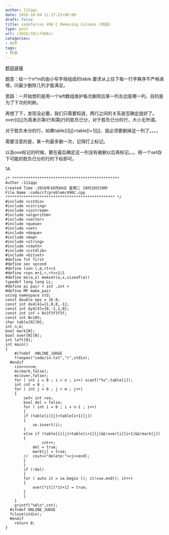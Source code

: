 ```yaml
---
author: 111qqz
date: 2016-10-04 11:37:22+00:00
draft: false
title: codeforces 496 C Removing Columns (构造)
type: post
url: /2016/10/cf496c/
categories:
- ACM
tags:
- 构造
---
```


[题目链接](http://codeforces.com/problemset/problem/496/C)

题意：给一个n*m的由小写字母组成的table.要求从上往下每一行字典序不严格递增。问最少删除几列才能满足。

思路：一开始想的是用一个left数组维护每次删除后某一列左边是哪一列，目的是为了下次的判断。

再想了下，发现没必要。我们只需要知道，两行之间的关系是否确定就好了。over[i][j]为真表示第i行和第j行的胜负已分，对于胜负已分的行，大小无所谓。

对于胜负未分的行，如果table[i][j]>table[i+1][j]，就必须要删掉这一列了。。。。

需要注意的是，某一列最多删一次，记得打上标记。

以及ove标记的时候，要在最后确定这一列没有被删以后再标记。。。用一个set存下可能的胜负已分的行的下标即可。

1A

    
    /* ***********************************************
    Author :111qqz
    Created Time :2016年10月04日 星期二 19时10分39秒
    File Name :code/cf/problem/496C.cpp
    ************************************************ */
    #include <cstdio>
    #include <cstring>
    #include <iostream>
    #include <algorithm>
    #include <vector>
    #include <queue>
    #include <set>
    #include <deque>
    #include <map>
    #include <string>
    #include <cmath>
    #include <cstdlib>
    #include <bitset>
    #define fst first
    #define sec second
    #define lson l,m,rt<<1
    #define rson m+1,r,rt<<1|1
    #define ms(a,x) memset(a,x,sizeof(a))
    typedef long long LL;
    #define pi pair < int ,int >
    #define MP make_pair
    using namespace std;
    const double eps = 1E-8;
    const int dx4[4]={1,0,0,-1};
    const int dy4[4]={0,-1,1,0};
    const int inf = 0x3f3f3f3f;
    const int N=105;
    char table[N][N];
    int n,m;
    bool mark[N];
    bool over[N][N];
    int left[N];
    int main()
    {
    	#ifndef  ONLINE_JUDGE 
    	freopen("code/in.txt","r",stdin);
      #endif
    	cin>>n>>m;
    	ms(mark,false);
    	ms(over,false);
    	for ( int i = 0 ; i < n ; i++) scanf("%s",table[i]);
    	int cnt = 0 ;
    	for ( int j = 0 ; j < m ; j++)
    	{
    	    set< int >se;
    	    bool del = false;
    	    for ( int i = 0 ; i < n-1 ; i++)
    	    {
    		if (table[i][j]<table[i+1][j])
    		{
    		    se.insert(i);
    		}
    		else if (table[i][j]>table[i+1][j]&&!over[i][i+1]&&!mark[j])
    		{
    		        cnt++;
    			del = true;
    			mark[j] = true;
    		//	cout<<"delete:"<<j<<endl;
    		}
    	    }
    	    if (!del)
    	    {
    		for ( auto it = se.begin (); it!=se.end(); it++)
    		{
    		    over[*it][*it+1] = true;
    		}
    	    }
    	}
    	printf("%d\n",cnt);
      #ifndef ONLINE_JUDGE  
      fclose(stdin);
      #endif
        return 0;
    }
    



